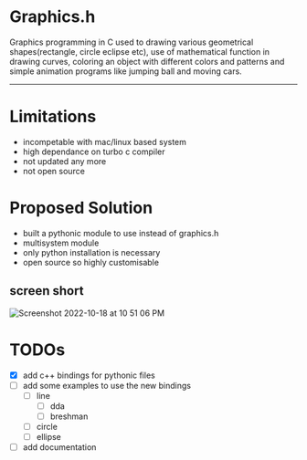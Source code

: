 # Graphics.h 
Graphics programming in C used to drawing various geometrical shapes(rectangle, circle eclipse etc), use of mathematical function in drawing curves, coloring an object with different colors and patterns and simple animation programs like jumping ball and moving cars.

---
# Limitations
- incompetable with mac/linux based system
- high dependance on turbo c compiler
- not updated any more
- not open source
# Proposed Solution
- built a pythonic module to use instead of graphics.h
- multisystem module 
- only python installation is necessary
- open source so highly customisable
## screen short
![Screenshot 2022-10-18 at 10 51 06 PM](https://user-images.githubusercontent.com/82832791/196933424-c86e9dff-d964-4563-8363-a496e75f427e.png)


# TODOs
- [x] add c++ bindings for pythonic files
- [ ] add some examples to use the new bindings
  - [ ] line 
    - [ ] dda
    - [ ] breshman
  - [ ] circle
  - [ ] ellipse
- [ ] add documentation 
